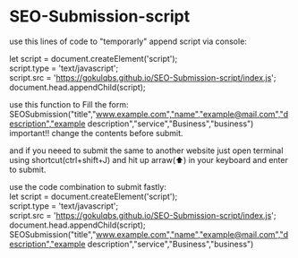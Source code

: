 # SEO-Submission-script
 
use this lines of code to "temporarly" append script via console:       

let script = document.createElement('script');     
script.type = 'text/javascript';     
script.src = 'https://gokulqbs.github.io/SEO-Submission-script/index.js';     
document.head.appendChild(script);     


use this function to Fill the form:       
SEOSubmission("title","www.example.com","name","example@mail.com","description","example description","service","Business","business")     
important!! change the contents before submit.    
  
and if you neeed to submit the same to another website just open terminal using shortcut(ctrl+shift+J) and hit up arraw(⬆) in your keyboard and enter to submit.   

use the code combination to submit fastly:    
let script = document.createElement('script');     
script.type = 'text/javascript';     
script.src = 'https://gokulqbs.github.io/SEO-Submission-script/index.js';     
document.head.appendChild(script);   
SEOSubmission("title","www.example.com","name","example@mail.com","description","example description","service","Business","business")  
